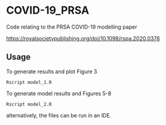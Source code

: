# COVID-19_PRSA
Code relating to the PRSA COVID-19 modelling paper

https://royalsocietypublishing.org/doi/10.1098/rspa.2020.0376

## Usage
To generate results and plot Figure 3

    Rscript model_1.R

To generate model results and Figures 5-8

    Rscript model_2.R

alternatively, the files can be run in an IDE.
